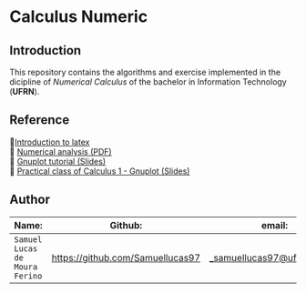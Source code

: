 # Calculus Numeric

## Introduction  
  
This repository contains the algorithms and exercise implemented in the dicipline of _Numerical Calculus_ of the bachelor in Information Technology (__UFRN__).

## Reference  
:link:[Introduction to latex](https://www.ime.usp.br/~reverbel/mac212-02/material/lshortBR.pdf)  
:link: [Numerical analysis (PDF)](https://fac.ksu.edu.sa/sites/default/files/numerical_analysis_9th.pdf)  
:link: [Gnuplot tutorial (Slides)](https://www.if.ufrj.br/~sandra/MetComp/2017-2/AulaExtra/AulaExtra.pdf)   
:link: [Practical class of Calculus 1 - Gnuplot (Slides)](http://www.uel.br/projetos/matessencial/superior/pdfs/sacgnu01.pdf)  

## Author  

| Name: | Github: | email: |  
| ---------- | ------------- | ------------- |
|`Samuel Lucas de Moura Ferino` 	| https://github.com/Samuellucas97 |_samuellucas97@ufrn.edu.br_  

